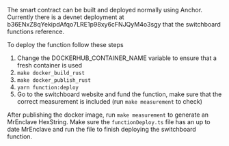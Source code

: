 The smart contract can be built and deployed normally using Anchor. Currently there is a devnet deployment at b36ENxZ8qYekipdAfqo7LRE1p98xy6cFNJQyM4o3sgy that the switchboard functions reference.

To deploy the function follow these steps

1. Change the DOCKERHUB_CONTAINER_NAME variable to ensure that a fresh container is used
2. `make docker_build_rust`
3. `make docker_publish_rust`
4. `yarn function:deploy`
5. Go to the switchboard website and fund the function, make sure that the correct measurement is included (run `make measurement` to check)


After publishing the docker image, run `make measurement` to generate an MrEnclave HexString. Make sure the `functionDeploy.ts` file has an up to date MrEnclave and run the file to finish deploying the switchboard function.